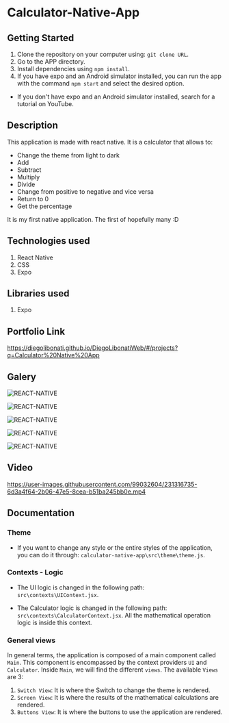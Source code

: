 # Calculator-Native-App

## Getting Started

1. Clone the repository on your computer using: `git clone URL`.
2. Go to the APP directory.
3. Install dependencies using `npm install`.
4. If you have expo and an Android simulator installed, you can run the app with the command `npm start` and select the desired option.

- If you don't have expo and an Android simulator installed, search for a tutorial on YouTube.

## Description

This application is made with react native. It is a calculator that allows to:

- Change the theme from light to dark
- Add
- Subtract
- Multiply
- Divide
- Change from positive to negative and vice versa
- Return to 0
- Get the percentage

It is my first native application. The first of hopefully many :D

## Technologies used

1. React Native
2. CSS
3. Expo

## Libraries used

1. Expo

## Portfolio Link

https://diegolibonati.github.io/DiegoLibonatiWeb/#/projects?q=Calculator%20Native%20App

## Galery

![REACT-NATIVE](https://raw.githubusercontent.com/DiegoLibonati/DiegoLibonatiWeb/main/data/projects/React/Imagenes/calculator-react-native-0.jpg)

![REACT-NATIVE](https://raw.githubusercontent.com/DiegoLibonati/DiegoLibonatiWeb/main/data/projects/React/Imagenes/calculator-react-native-1.jpg)

![REACT-NATIVE](https://raw.githubusercontent.com/DiegoLibonati/DiegoLibonatiWeb/main/data/projects/React/Imagenes/calculator-react-native-2.jpg)

![REACT-NATIVE](https://raw.githubusercontent.com/DiegoLibonati/DiegoLibonatiWeb/main/data/projects/React/Imagenes/calculator-react-native-3.jpg)

![REACT-NATIVE](https://raw.githubusercontent.com/DiegoLibonati/DiegoLibonatiWeb/main/data/projects/React/Imagenes/calculator-react-native-4.jpg)

## Video

https://user-images.githubusercontent.com/99032604/231316735-6d3a4f64-2b06-47e5-8cea-b51ba245bb0e.mp4

## Documentation

### Theme

- If you want to change any style or the entire styles of the application, you can do it through: `calculator-native-app\src\theme\theme.js`.

### Contexts - Logic

- The UI logic is changed in the following path: `src\contexts\UIContext.jsx`.

- The Calculator logic is changed in the following path: `src\contexts\CalculatorContext.jsx`. All the mathematical operation logic is inside this context.

### General views

In general terms, the application is composed of a main component called `Main`. This component is encompassed by the context providers `UI` and `Calculator`. Inside `Main`, we will find the different `views`. The available `Views` are 3:

1. `Switch View`: It is where the Switch to change the theme is rendered.
2. `Screen View`: It is where the results of the mathematical calculations are rendered.
3. `Buttons View`: It is where the buttons to use the application are rendered.
